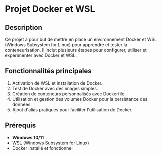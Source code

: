 # Projet Docker et WSL

## Description
Ce projet a pour but de mettre en place un environnement Docker et WSL (Windows Subsystem for Linux) pour apprendre et tester la conteneurisation. Il inclut plusieurs étapes pour configurer, utiliser et expérimenter avec Docker et WSL.

## Fonctionnalités principales
1. Activation de WSL et installation de Docker.
2. Test de Docker avec des images simples.
3. Création de conteneurs personnalisés avec Dockerfile.
4. Utilisation et gestion des volumes Docker pour la persistance des données.
5. Ajout d'alias pratiques pour faciliter l'utilisation de Docker.

## Prérequis
- **Windows 10/11**
- WSL (Windows Subsystem for Linux)
- Docker installé et fonctionnel




